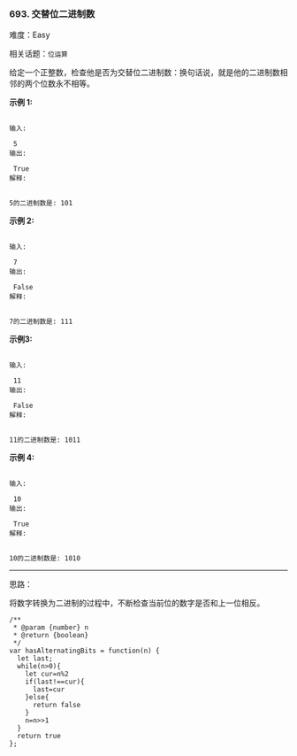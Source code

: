 ### 693. 交替位二进制数

难度：Easy

相关话题：`位运算`

给定一个正整数，检查他是否为交替位二进制数：换句话说，就是他的二进制数相邻的两个位数永不相等。



**示例 1:** 





```

输入:

 5
输出:

 True
解释:


5的二进制数是: 101

```


**示例 2:** 





```

输入:

 7
输出:

 False
解释:


7的二进制数是: 111

```


**示例3:** 





```

输入:

 11
输出:

 False
解释:


11的二进制数是: 1011

```


**示例 4:** 





```

输入:

 10
输出:

 True
解释:


10的二进制数是: 1010

```



-----

思路：

将数字转换为二进制的过程中，不断检查当前位的数字是否和上一位相反。


```
/**
 * @param {number} n
 * @return {boolean}
 */
var hasAlternatingBits = function(n) {
  let last;
  while(n>0){
    let cur=n%2
    if(last!==cur){
      last=cur
    }else{
      return false
    }
    n=n>>1
  }
  return true
};



```

